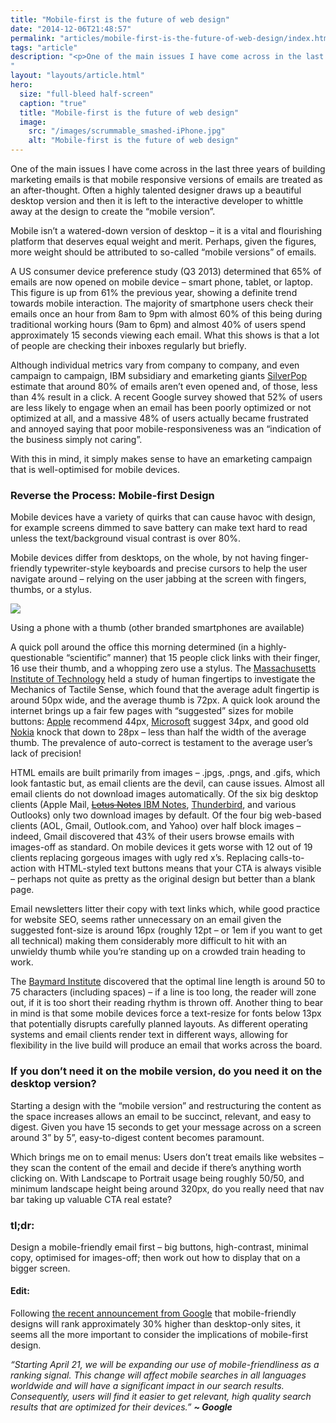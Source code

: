 ```yaml
---
title: "Mobile-first is the future of web design"
date: "2014-12-06T21:48:57"
permalink: "articles/mobile-first-is-the-future-of-web-design/index.html"
tags: "article"
description: "<p>One of the main issues I have come across in the last three years of building marketing emails is that mobile responsive versions of emails are treated as an after-thought. Often a highly talented designer draws up a beautiful desktop version and then it is left to the interactive developer to whittle away at the </p>
"
layout: "layouts/article.html"
hero:
  size: "full-bleed half-screen"
  caption: "true"
  title: "Mobile-first is the future of web design"
  image:
    src: "/images/scrummable_smashed-iPhone.jpg"
    alt: "Mobile-first is the future of web design"
---
```

<div class='intro'><p>One of the main issues I have come across in the last three years of building marketing emails is that mobile responsive versions of emails are treated as an after-thought. Often a highly talented designer draws up a beautiful desktop version and then it is left to the interactive developer to whittle away at the design to create the “mobile version”.</div>
<p>Mobile isn’t a watered-down version of desktop – it is a vital and flourishing platform that deserves equal weight and merit. Perhaps, given the figures, more weight should be attributed to so-called “mobile versions” of emails.</p>
<p>A US consumer device preference study (Q3 2013) determined that 65% of emails are now opened on mobile device – smart phone, tablet, or laptop. This figure is up from 61% the previous year, showing a definite trend towards mobile interaction. The majority of smartphone users check their emails once an hour from 8am to 9pm with almost 60% of this being during traditional working hours (9am to 6pm) and almost 40% of users spend approximately 15 seconds viewing each email. What this shows is that a lot of people are checking their inboxes regularly but briefly.</p>
<p>Although individual metrics vary from company to company, and even campaign to campaign, IBM subsidiary and emarketing giants <a href="http://www.silverpop.com/" target="_blank" rel="noopener noreferrer">SilverPop</a> estimate that around 80% of emails aren’t even opened and, of those, less than 4% result in a click. A recent Google survey showed that 52% of users are less likely to engage when an email has been poorly optimized or not optimized at all, and a massive 48% of users actually became frustrated and annoyed saying that poor mobile-responsiveness was an “indication of the business simply not caring”.</p>
<p>With this in mind, it simply makes sense to have an emarketing campaign that is well-optimised for mobile devices.</p>
<h3>Reverse the Process: Mobile-first Design</h3>
<p>Mobile devices have a variety of quirks that can cause havoc with design, for example screens dimmed to save battery can make text hard to read unless the text/background visual contrast is over 80%.</p>
<p>Mobile devices differ from desktops, on the whole, by not having finger-friendly typewriter-style keyboards and precise cursors to help the user navigate around – relying on the user jabbing at the screen with fingers, thumbs, or a stylus.</p>
<p><div id="attachment_199" style="width: 610px" class="wp-caption alignnone"><img src="/images/scrummable_06-600x400.jpg" style="aspect-ratio: 600/400" /><p id="caption-attachment-199" class="wp-caption-text">Using a phone with a thumb (other branded smartphones are available)</p></div></p>
<p>A quick poll around the office this morning determined (in a highly-questionable “scientific” manner) that 15 people click links with their finger, 16 use their thumb, and a whopping zero use a stylus. The <a title="Massachusetts Institute of Technology" href="http://web.mit.edu/" target="_blank" rel="noopener noreferrer">Massachusetts Institute of Technology</a> held a study of human fingertips to investigate the Mechanics of Tactile Sense, which found that the average adult fingertip is around 50px wide, and the average thumb is 72px. A quick look around the internet brings up a fair few pages with “suggested” sizes for mobile buttons: <a title="Apple" href="https://www.apple.com/uk/" target="_blank" rel="noopener noreferrer">Apple</a> recommend 44px, <a title="Microsoft" href="https://www.microsoft.com/en-gb/default.aspx" target="_blank" rel="noopener noreferrer">Microsoft</a> suggest 34px, and good old <a title="Nokia" href="http://company.nokia.com/en" target="_blank" rel="noopener noreferrer">Nokia</a> knock that down to 28px – less than half the width of the average thumb. The prevalence of auto-correct is testament to the average user’s lack of precision!</p>
<p>HTML emails are built primarily from images – .jpgs, .pngs, and .gifs, which look fantastic but, as email clients are the devil, can cause issues. Almost all email clients do not download images automatically. Of the six big desktop clients (Apple Mail, <a title="IBM Notes" href="http://www-03.ibm.com/software/products/en/ibmnotes" target="_blank" rel="noopener noreferrer"><span style="text-decoration: line-through;">Lotus Notes</span> IBM Notes</a>, <a title="Mozilla Thunderbird" href="https://www.mozilla.org/en-GB/thunderbird/" target="_blank" rel="noopener noreferrer">Thunderbird</a>, and various Outlooks) only two download images by default. Of the four big web-based clients (AOL, Gmail, Outlook.com, and Yahoo) over half block images – indeed, Gmail discovered that 43% of their users browse emails with images-off as standard. On mobile devices it gets worse with 12 out of 19 clients replacing gorgeous images with ugly red x’s. Replacing calls-to-action with HTML-styled text buttons means that your CTA is always visible – perhaps not quite as pretty as the original design but better than a blank page.</p>
<p>Email newsletters litter their copy with text links which, while good practice for website SEO, seems rather unnecessary on an email given the suggested font-size is around 16px (roughly 12pt – or 1em if you want to get all technical) making them considerably more difficult to hit with an unwieldy thumb while you’re standing up on a crowded train heading to work.</p>
<p>The <a title="The Baymard Institute" href="http://baymard.com/" target="_blank" rel="noopener noreferrer">Baymard Institute</a> discovered that the optimal line length is around 50 to 75 characters (including spaces) – if a line is too long, the reader will zone out, if it is too short their reading rhythm is thrown off. Another thing to bear in mind is that some mobile devices force a text-resize for fonts below 13px that potentially disrupts carefully planned layouts. As different operating systems and email clients render text in different ways, allowing for flexibility in the live build will produce an email that works across the board.</p>
<h3>If you don’t need it on the mobile version, do you need it on the desktop version?</h3>
<p>Starting a design with the “mobile version” and restructuring the content as the space increases allows an email to be succinct, relevant, and easy to digest. Given you have 15 seconds to get your message across on a screen around 3” by 5”, easy-to-digest content becomes paramount.</p>
<p>Which brings me on to email menus: Users don’t treat emails like websites – they scan the content of the email and decide if there’s anything worth clicking on. With Landscape to Portrait usage being roughly 50/50, and minimum landscape height being around 320px, do you really need that nav bar taking up valuable CTA real estate?</p>
<h3>tl;dr:</h3>
<p>Design a mobile-friendly email first – big buttons, high-contrast, minimal copy, optimised for images-off; then work out how to display that on a bigger screen.</p>
<h4>Edit:</h4>
<p>Following <a title="Google.com" href="http://googlewebmastercentral.blogspot.co.uk/2015/02/finding-more-mobile-friendly-search.html" target="_blank" rel="noopener noreferrer">the recent announcement from Google</a> that mobile-friendly designs will rank approximately 30% higher than desktop-only sites, it seems all the more important to consider the implications of mobile-first design.</p>
<p><em>&#8220;Starting April 21, we will be expanding our use of mobile-friendliness as a ranking signal. This change will affect mobile searches in all languages worldwide and will have a significant impact in our search results. Consequently, users will find it easier to get relevant, high quality search results that are optimized for their devices.&#8221; <strong>~ Google</strong></em></p>
